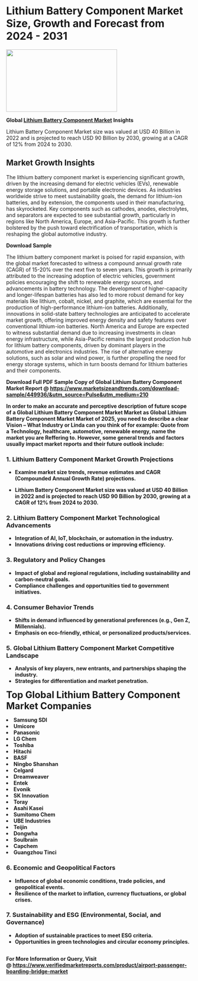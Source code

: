 <H1>Lithium Battery Component Market Size, Growth and Forecast from 2024 - 2031</H1><img class="aligncenter size-medium wp-image-584254" src="https://thirdeyenews.in/wp-content/uploads/2024/09/Global-Market-Research-300x168.jpeg" alt="" width="300" height="168" /><p><strong>Global&nbsp;<a href="https://www.marketsizeandtrends.com/download-sample/449936/&amp;utm_source=Pulse&amp;utm_medium=210">Lithium Battery Component Market</a> Insights</strong></p><p>Lithium Battery Component Market size was valued at USD 40 Billion in 2022 and is projected to reach USD 90 Billion by 2030, growing at a CAGR of 12% from 2024 to 2030.</p><p><h2>Market Growth Insights</h2> <p>The lithium battery component market is experiencing significant growth, driven by the increasing demand for electric vehicles (EVs), renewable energy storage solutions, and portable electronic devices. As industries worldwide strive to meet sustainability goals, the demand for lithium-ion batteries, and by extension, the components used in their manufacturing, has skyrocketed. Key components such as cathodes, anodes, electrolytes, and separators are expected to see substantial growth, particularly in regions like North America, Europe, and Asia-Pacific. This growth is further bolstered by the push toward electrification of transportation, which is reshaping the global automotive industry.</p> <p><strong>Download Sample</strong></p> <p>The lithium battery component market is poised for rapid expansion, with the global market forecasted to witness a compound annual growth rate (CAGR) of 15-20% over the next five to seven years. This growth is primarily attributed to the increasing adoption of electric vehicles, government policies encouraging the shift to renewable energy sources, and advancements in battery technology. The development of higher-capacity and longer-lifespan batteries has also led to more robust demand for key materials like lithium, cobalt, nickel, and graphite, which are essential for the production of high-performance lithium-ion batteries. Additionally, innovations in solid-state battery technologies are anticipated to accelerate market growth, offering improved energy density and safety features over conventional lithium-ion batteries. North America and Europe are expected to witness substantial demand due to increasing investments in clean energy infrastructure, while Asia-Pacific remains the largest production hub for lithium battery components, driven by dominant players in the automotive and electronics industries. The rise of alternative energy solutions, such as solar and wind power, is further propelling the need for energy storage systems, which in turn boosts demand for lithium batteries and their components. <p><strong></p><p><span class=""><strong>Download Full PDF Sample Copy of Global Lithium Battery Component Market Report</strong> @ <a href="https://www.marketsizeandtrends.com/download-sample/449936/&amp;utm_source=Pulse&amp;utm_medium=210" target="_blank">https://www.marketsizeandtrends.com/download-sample/449936/&amp;utm_source=Pulse&amp;utm_medium=210</a></span></p><p>In order to make an accurate and perceptive description of future scope of a Global&nbsp;Lithium Battery Component Market Market as Global&nbsp;Lithium Battery Component Market Market of 2025, you need to describe a clear Vision &ndash; What Industry or Linda can you think of for example: Quote from a Technology, healthcare, automotive, renewable energy, name the market you are Reffering to. However, some general trends and factors usually impact market reports and their future outlook include:</p><h3>1.&nbsp;<strong>Lithium Battery Component Market Growth Projections</strong></h3><ul><li>Examine market size trends, revenue estimates and CAGR (Compounded Annual Growth Rate) projections.</li><li><p>Lithium Battery Component Market size was valued at USD 40 Billion in 2022 and is projected to reach USD 90 Billion by 2030, growing at a CAGR of 12% from 2024 to 2030.</p></li></ul><h3>2.&nbsp;<strong>Lithium Battery Component Market Technological Advancements</strong></h3><ul><li>Integration of AI, IoT, blockchain, or automation in the industry.</li><li>Innovations driving cost reductions or improving efficiency.</li></ul><h3>3.&nbsp;<strong>Regulatory and Policy Changes</strong></h3><ul><li>Impact of global and regional regulations, including sustainability and carbon-neutral goals.</li><li>Compliance challenges and opportunities tied to government initiatives.</li></ul><h3>4.&nbsp;<strong>Consumer Behavior Trends</strong></h3><ul><li>Shifts in demand influenced by generational preferences (e.g., Gen Z, Millennials).</li><li>Emphasis on eco-friendly, ethical, or personalized products/services.</li></ul><h3>5.&nbsp;<strong>Global Lithium Battery Component Market Competitive Landscape</strong></h3><ul><li>Analysis of key players, new entrants, and partnerships shaping the industry.</li><li>Strategies for differentiation and market penetration.</li></ul><p data-pm-slice="1 1 []"><span style="color: inherit; font-family: inherit; font-size: 25px;">Top Global Lithium Battery Component Market Companies</span></p><div class="" data-test-id=""><p><li>Samsung SDI</li><li> Umicore</li><li> Panasonic</li><li> LG Chem</li><li> Toshiba</li><li> Hitachi</li><li> BASF</li><li> Ningbo Shanshan</li><li> Celgard</li><li> Dreamweaver</li><li> Entek</li><li> Evonik</li><li> SK Innovation</li><li> Toray</li><li> Asahi Kasei</li><li> Sumitomo Chem</li><li> UBE Industries</li><li> Teijin</li><li> Dongwha</li><li> Soulbrain</li><li> Capchem</li><li> Guangzhou Tinci</li></p></div><h3>6.&nbsp;<strong>Economic and Geopolitical Factors</strong></h3><ul><li>Influence of global economic conditions, trade policies, and geopolitical events.</li><li>Resilience of the market to inflation, currency fluctuations, or global crises.</li></ul><h3>7.&nbsp;<strong>Sustainability and ESG (Environmental, Social, and Governance)</strong></h3><ul><li>Adoption of sustainable practices to meet ESG criteria.</li><li>Opportunities in green technologies and circular economy principles.</li></ul><h2><strong style="font-size: 14px;">For More Information or Query, Visit @&nbsp;</strong><a style="background-color: #ffffff; font-size: 14px;" href="https://www.marketsizeandtrends.com/report/lithium-battery-component-market/" target="_blank">https://www.verifiedmarketreports.com/product/airport-passenger-boarding-bridge-market</a></h2>

